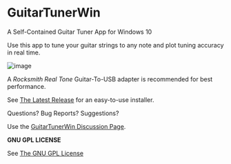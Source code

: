 # GuitarTunerWin
A Self-Contained Guitar Tuner App for Windows 10

Use this app to tune your guitar strings to any note and plot tuning accuracy in real time. 

![image](https://user-images.githubusercontent.com/29407507/125884134-11c8422c-a00f-4db8-9705-a46765246a9a.png)

A *Rocksmith Real Tone* Guitar-To-USB adapter is recommended for best performance.

See [The Latest Release](https://github.com/mikeandike523/GuitarTunerWin/releases/tag/0.1) for an easy-to-use installer.

Questions? Bug Reports? Suggestions?

Use the [GuitarTunerWin Discussion Page](https://github.com/mikeandike523/GuitarTunerWin/discussions/1).

**GNU GPL LICENSE**

See [The GNU GPL License](https://www.gnu.org/licenses/gpl-3.0.en.html)

